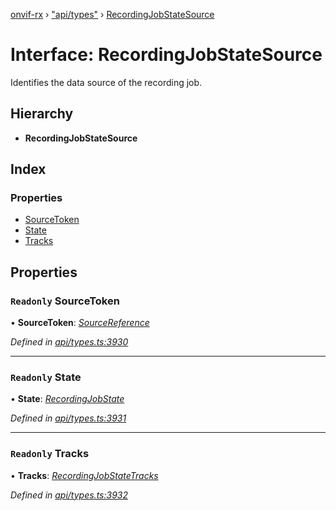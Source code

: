 [onvif-rx](../README.md) › ["api/types"](../modules/_api_types_.md) › [RecordingJobStateSource](_api_types_.recordingjobstatesource.md)

# Interface: RecordingJobStateSource

Identifies the data source of the recording job.

## Hierarchy

* **RecordingJobStateSource**

## Index

### Properties

* [SourceToken](_api_types_.recordingjobstatesource.md#readonly-sourcetoken)
* [State](_api_types_.recordingjobstatesource.md#readonly-state)
* [Tracks](_api_types_.recordingjobstatesource.md#readonly-tracks)

## Properties

### `Readonly` SourceToken

• **SourceToken**: *[SourceReference](_api_types_.sourcereference.md)*

*Defined in [api/types.ts:3930](https://github.com/patrickmichalina/onvif-rx/blob/3e9b152/src/api/types.ts#L3930)*

___

### `Readonly` State

• **State**: *[RecordingJobState](../modules/_api_types_.md#recordingjobstate)*

*Defined in [api/types.ts:3931](https://github.com/patrickmichalina/onvif-rx/blob/3e9b152/src/api/types.ts#L3931)*

___

### `Readonly` Tracks

• **Tracks**: *[RecordingJobStateTracks](_api_types_.recordingjobstatetracks.md)*

*Defined in [api/types.ts:3932](https://github.com/patrickmichalina/onvif-rx/blob/3e9b152/src/api/types.ts#L3932)*
